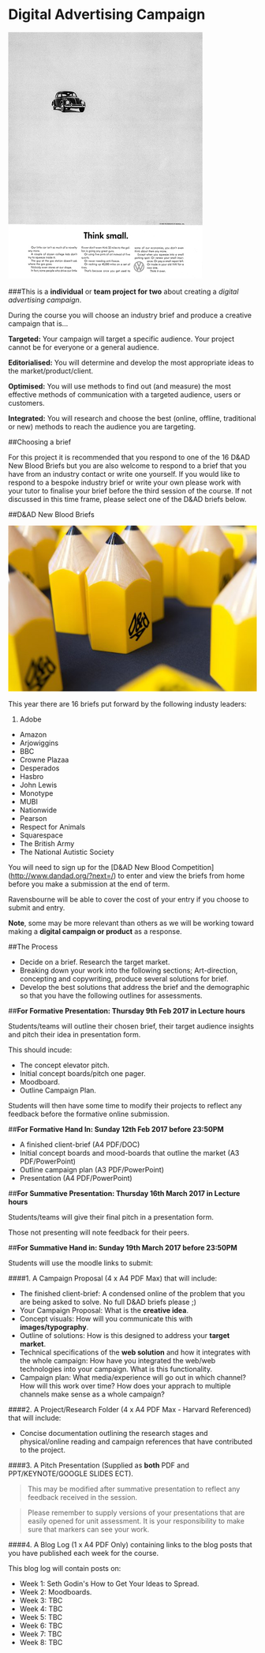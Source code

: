 # Digital Advertising Campaign

![](https://github.com/RavensbourneWebMedia/Digital_Advertising/blob/master/Think_Small.jpg) 

###This is a **individual** or **team project for two** about creating a *digital advertising campaign*.

During the course you will choose an industry brief and produce a creative campaign that is...

**Targeted:** Your campaign will target a specific audience. Your project cannot be for everyone or a general audience. 

**Editorialised:** You will determine and develop the most appropriate ideas to the market/product/client. 

**Optimised:** You will use methods to find out (and measure) the most effective methods of communication with a targeted audience, users or customers.

**Integrated:** You will research and choose the best (online, offline, traditional or new) methods to reach the audience you are targeting. 

##Choosing a brief

For this project it is recommended that you respond to one of the 16 D&AD New Blood Briefs but you are also welcome to respond to a brief that you have from an industry contact or write one yourself. If you would like to respond to a bespoke industry brief or write your own please work with your tutor to finalise your brief before the third session of the course. If not discussed in this time frame, please select one of the D&AD briefs below. 

##D&AD New Blood Briefs 

![alt text](https://github.com/RavensbourneWebMedia/Digital_Advertising/blob/master/sessions/01/assets/DAD_Award_New-Blood.jpg) 

This year there are 16 briefs put forward by the following industy leaders:

1. Adobe
* Amazon
* Arjowiggins
* BBC 
* Crowne Plazaa
* Desperados
* Hasbro
* John Lewis
* Monotype
* MUBI
* Nationwide
* Pearson
* Respect for Animals
* Squarespace
* The British Army
* The National Autistic Society

You will need to sign up for the [D&AD New Blood Competition] (http://www.dandad.org/?next=/) to enter and view the briefs from home before you make a submission at the end of term. 

Ravensbourne will be able to cover the cost of your entry if you choose to submit and entry. 

**Note**, some may be more relevant than others as we will be working toward making a **digital campaign or product** as a response. 

##The Process

* Decide on a brief. Research the target market. 
* Breaking down your work into the following sections; Art-direction, concepting and copywriting, produce several solutions for brief. 
* Develop the best solutions that address the brief and the demographic so that you have the following outlines for assessments.

##**For Formative Presentation: Thursday 9th Feb 2017 in Lecture hours**

Students/teams will outline their chosen brief, their target audience insights and pitch their idea in presentation form.

This should incude:

* The concept elevator pitch. 
* Initial concept boards/pitch one pager. 
* Moodboard.
* Outline Campaign Plan. 

Students will then have some time to modify their projects to reflect any feedback before the formative online submission. 

##**For Formative Hand In: Sunday 12th Feb 2017 before 23:50PM**

* A finished client-brief (A4 PDF/DOC)
* Initial concept boards and mood-boards that outline the market (A3 PDF/PowerPoint)
* Outline campaign plan (A3 PDF/PowerPoint)
* Presentation (A4 PDF/PowerPoint)

##**For Summative Presentation: Thursday 16th March 2017 in Lecture hours**

Students/teams will give their final pitch in a presentation form.

Those not presenting will note feedback for their peers. 

##**For Summative Hand in: Sunday 19th March 2017 before 23:50PM**

Students will use the moodle links to submit: 

####1. A Campaign Proposal (4 x A4 PDF Max) that will include:

* The finished client-brief: A condensed online of the problem that you are being asked to solve. No full D&AD briefs please ;)
* Your Campaign Proposal: What is the **creative idea**. 
* Concept visuals: How will you communicate this with **images/typography**. 
* Outline of solutions: How is this designed to address your **target market**.
* Technical specifications of the **web solution** and how it integrates with the whole campaign: How have you integrated the web/web technologies into your campaign. What is this functionality. 
* Campaign plan: What media/experience will go out in which channel? How will this work over time? How does your apprach to multiple channels make sense as a whole campaign? 

####2. A Project/Research Folder (4 x A4 PDF Max - Harvard Referenced) that will include:

* Concise documentation outlining the research stages and physical/online reading and campaign references that have contributed to the project.

####3. A Pitch Presentation (Supplied as **both** PDF and PPT/KEYNOTE/GOOGLE SLIDES ECT). 

> This may be modified after summative presentation to reflect any feedback received in the session. 

> Please remember to supply versions of your presentations that are easily opened for unit assessment. It is your responsibility to make sure that markers can see your work. 

####4. A Blog Log (1 x A4 PDF Only) containing links to the blog posts that you have published each week for the course. 

This blog log will contain posts on:

* Week 1: Seth Godin's How to Get Your Ideas to Spread.
* Week 2: Moodboards. 
* Week 3: TBC
* Week 4: TBC
* Week 5: TBC
* Week 6: TBC
* Week 7: TBC
* Week 8: TBC
